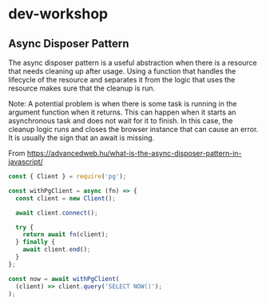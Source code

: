 # dev-workshop

## Async Disposer Pattern

The async disposer pattern is a useful abstraction when there is a resource that needs cleaning up after usage. Using a function that handles the lifecycle of the resource and separates it from the logic that uses the resource makes sure that the cleanup is run.

Note: A potential problem is when there is some task is running in the argument function when it returns. This can happen when it starts an asynchronous task and does not wait for it to finish. In this case, the cleanup logic runs and closes the browser instance that can cause an error. It is usually the sign that an await is missing.

From <https://advancedweb.hu/what-is-the-async-disposer-pattern-in-javascript/>

```js
const { Client } = require('pg');

const withPgClient = async (fn) => {
  const client = new Client();

  await client.connect();

  try {
    return await fn(client);
  } finally {
    await client.end();
  }
};

const now = await withPgClient(
  (client) => client.query('SELECT NOW()');
);
```
